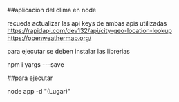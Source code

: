 ##aplicacion del clima en node 

recueda actualizar las api keys de ambas apis utilizadas https://rapidapi.com/dev132/api/city-geo-location-lookup https://openweathermap.org/

para ejecutar se deben instalar las librerias

npm i yargs ---save

##para ejecutar

node app -d "(Lugar)"